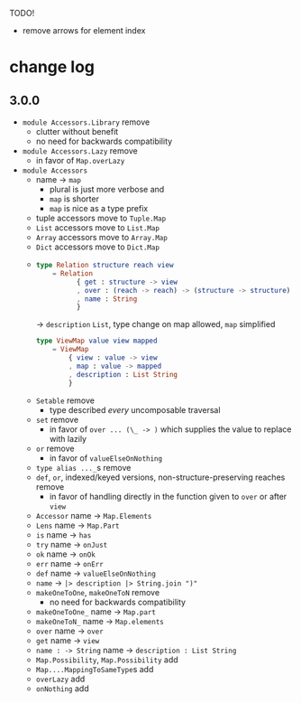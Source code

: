 TODO!
- remove arrows for element index

# change log

## 3.0.0

- `module Accessors.Library` remove
    - clutter without benefit
    - no need for backwards compatibility
- `module Accessors.Lazy` remove
    - in favor of `Map.overLazy`
- `module Accessors`
    - name → `map`
        - plural is just more verbose and
        - `map` is shorter
        - `map` is nice as a type prefix
    - tuple accessors move to `Tuple.Map`
    - `List` accessors move to `List.Map`
    - `Array` accessors move to `Array.Map`
    - `Dict` accessors move to `Dict.Map`
    - ```elm
      type Relation structure reach view
          = Relation
                { get : structure -> view
                , over : (reach -> reach) -> (structure -> structure)
                , name : String
                }
      ```
      → `description` `List`, type change on map allowed, `map` simplified
      ```elm
      type ViewMap value view mapped
          = ViewMap
              { view : value -> view
              , map : value -> mapped
              , description : List String
              }
      ```
    - `Setable` remove
        - type described _every_ uncomposable traversal
    - `set` remove
        - in favor of `over ... (\_ -> )` which supplies the value to replace with lazily
    - `or` remove
        - in favor of `valueElseOnNothing`
    - `type alias ..._`s remove
    - `def`, `or`, indexed/keyed versions, non-structure-preserving reaches remove
        - in favor of handling directly in the function given to `over` or after `view`
    - `Accessor` name → `Map.Elements`
    - `Lens` name → `Map.Part`
    - `is` name → `has`
    - `try` name → `onJust`
    - `ok` name → `onOk`
    - `err` name → `onErr`
    - `def` name → `valueElseOnNothing`
    - `name` → `|> description |> String.join ")"`
    - `makeOneToOne`, `makeOneToN` remove
        - no need for backwards compatibility
    - `makeOneToOne_` name → `Map.part`
    - `makeOneToN_` name → `Map.elements`
    - `over` name → `over`
    - `get` name → `view`
    - `name : -> String` name → `description : List String`
    - `Map.Possibility`, `Map.Possibility` add
    - `Map....MappingToSameType`s add
    - `overLazy` add
    - `onNothing` add
